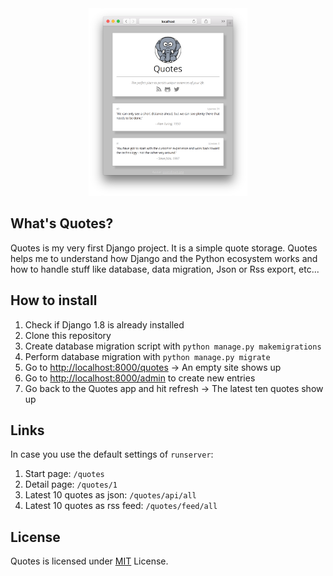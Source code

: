 <div style="text-align:center">
	<a href="https://github.com/tscholze/py-django-quotes/blob/master/docs/quotes-site.png">
		<img src="https://github.com/tscholze/py-django-quotes/blob/master/docs/quotes-site.png" height="300px" />
	</a>
</div>

## What's Quotes?
Quotes is my very first Django project. It is a simple quote storage. Quotes helps me to understand how Django and the Python ecosystem works and how to handle stuff like database, data migration, Json or Rss export, etc...

## How to install
1. Check if Django 1.8 is already installed
1. Clone this repository
1. Create database migration script with `python manage.py makemigrations`
1. Perform database migration with `python manage.py migrate`
1. Go to [http://localhost:8000/quotes](http://localhost:8000/quotes/) -> An empty site shows up
1. Go to [http://localhost:8000/admin](http://localhost:8000/admin) to create new entries
1. Go back to the Quotes app and hit refresh -> The latest ten quotes show up

## Links
In case you use the default settings of `runserver`:

1. Start page: `/quotes`
1. Detail page: `/quotes/1`
1. Latest 10 quotes as json: `/quotes/api/all`
1. Latest 10 quotes as rss feed: `/quotes/feed/all`


## License 
Quotes is licensed under [MIT](https://en.wikipedia.org/wiki/MIT_License) License. 
